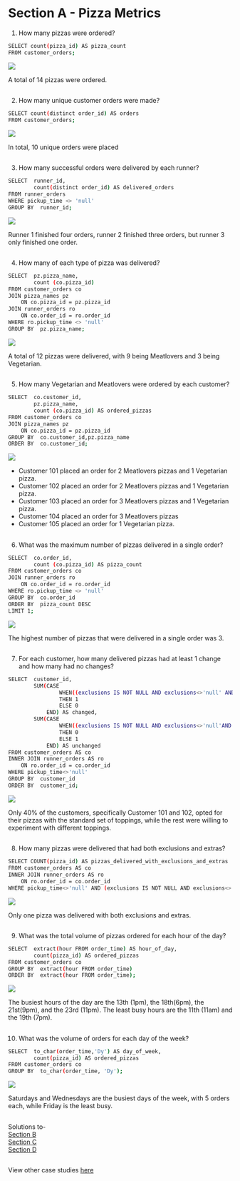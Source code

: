 
# Section A - Pizza Metrics

1. How many pizzas were ordered?
```bash
SELECT count(pizza_id) AS pizza_count
FROM customer_orders;
```
![](https://github.com/MandarSawant18/SQL_Projects/blob/main/Data%20with%20Danny%20SQL%20Challenge/Case%20Study%202%20-%20Pizza%20Runner/Screenshots/A1.png?raw=true)

A total of 14 pizzas were ordered. 
##
2. How many unique customer orders were made?
```bash
SELECT count(distinct order_id) AS orders
FROM customer_orders;
```
![](https://github.com/MandarSawant18/SQL_Projects/blob/main/Data%20with%20Danny%20SQL%20Challenge/Case%20Study%202%20-%20Pizza%20Runner/Screenshots/A2.png?raw=true)

In total, 10 unique orders were placed
##
3. How many successful orders were delivered by each runner?
```bash
SELECT  runner_id,
        count(distinct order_id) AS delivered_orders
FROM runner_orders
WHERE pickup_time <> 'null'
GROUP BY  runner_id;
```
![](https://github.com/MandarSawant18/SQL_Projects/blob/main/Data%20with%20Danny%20SQL%20Challenge/Case%20Study%202%20-%20Pizza%20Runner/Screenshots/A3.png?raw=true)

Runner 1 finished four orders, runner 2 finished three orders, but runner 3 only finished one order.
##
4. How many of each type of pizza was delivered?
```bash
SELECT  pz.pizza_name,
        count (co.pizza_id)
FROM customer_orders co
JOIN pizza_names pz
    ON co.pizza_id = pz.pizza_id
JOIN runner_orders ro
    ON co.order_id = ro.order_id
WHERE ro.pickup_time <> 'null'
GROUP BY  pz.pizza_name;
```
![](https://github.com/MandarSawant18/SQL_Projects/blob/main/Data%20with%20Danny%20SQL%20Challenge/Case%20Study%202%20-%20Pizza%20Runner/Screenshots/A4.png?raw=true)

A total of 12 pizzas were delivered, with 9 being Meatlovers and 3 being Vegetarian.
##
5. How many Vegetarian and Meatlovers were ordered by each customer?
```bash
SELECT  co.customer_id,
        pz.pizza_name,
        count (co.pizza_id) AS ordered_pizzas
FROM customer_orders co
JOIN pizza_names pz
    ON co.pizza_id = pz.pizza_id
GROUP BY  co.customer_id,pz.pizza_name
ORDER BY  co.customer_id;  
```
![](https://github.com/MandarSawant18/SQL_Projects/blob/main/Data%20with%20Danny%20SQL%20Challenge/Case%20Study%202%20-%20Pizza%20Runner/Screenshots/A5.png?raw=true)

- Customer 101 placed an order for 2 Meatlovers pizzas and 1 Vegetarian pizza.
- Customer 102 placed an order for 2 Meatlovers pizzas and 1 Vegetarian pizza. 
- Customer 103 placed an order for 3 Meatlovers pizzas and 1 Vegetarian pizza.
- Customer 104 placed an order for 3 Meatlovers pizzas
- Customer 105 placed an order for 1 Vegetarian pizza.
##
6. What was the maximum number of pizzas delivered in a single order?
```bash
SELECT  co.order_id,
        count (co.pizza_id) AS pizza_count
FROM customer_orders co
JOIN runner_orders ro
    ON co.order_id = ro.order_id
WHERE ro.pickup_time <> 'null'
GROUP BY  co.order_id
ORDER BY  pizza_count DESC 
LIMIT 1;  
```
![](https://github.com/MandarSawant18/SQL_Projects/blob/main/Data%20with%20Danny%20SQL%20Challenge/Case%20Study%202%20-%20Pizza%20Runner/Screenshots/A6.png?raw=true)

The highest number of pizzas that were delivered in a single order was 3.
##
7. For each customer, how many delivered pizzas had at least 1 change and how many had no changes?
```bash
SELECT  customer_id,
        SUM(CASE
                WHEN((exclusions IS NOT NULL AND exclusions<>'null' AND LENGTH(exclusions)>0) AND (extras IS NOT NULL AND extras<>'null' AND LENGTH(extras)>0))=TRUE 
                THEN 1 
                ELSE 0 
            END) AS changed, 
        SUM(CASE
                WHEN((exclusions IS NOT NULL AND exclusions<>'null'AND LENGTH(exclusions)>0) AND (extras IS NOT NULL AND extras<>'null' AND LENGTH(extras)>0))=TRUE 
                THEN 0 
                ELSE 1 
            END) AS unchanged
FROM customer_orders AS co
INNER JOIN runner_orders AS ro
    ON ro.order_id = co.order_id
WHERE pickup_time<>'null'
GROUP BY  customer_id
ORDER BY  customer_id; 
```
![](https://miro.medium.com/v2/resize:fit:618/format:webp/1*vjmE3ZOjXDRyRM4cp85-UQ.png)

Only 40% of the customers, specifically Customer 101 and 102, opted for their pizzas with the standard set of toppings, while the rest were willing to experiment with different toppings.
##
8. How many pizzas were delivered that had both exclusions and extras?
```bash
SELECT COUNT(pizza_id) AS pizzas_delivered_with_exclusions_and_extras
FROM customer_orders AS co
INNER JOIN runner_orders AS ro
    ON ro.order_id = co.order_id
WHERE pickup_time<>'null' AND (exclusions IS NOT NULL AND exclusions<>'null'AND LENGTH(exclusions)>0) AND (extras IS NOT NULL AND extras<>'null' AND LENGTH(extras)>0);  
```
![](https://github.com/MandarSawant18/SQL_Projects/blob/main/Data%20with%20Danny%20SQL%20Challenge/Case%20Study%202%20-%20Pizza%20Runner/Screenshots/A8.png?raw=true)

Only one pizza was delivered with both exclusions and extras.
##
9. What was the total volume of pizzas ordered for each hour of the day?
```bash
SELECT  extract(hour FROM order_time) AS hour_of_day, 
        count(pizza_id) AS ordered_pizzas
FROM customer_orders co
GROUP BY  extract(hour FROM order_time)
ORDER BY  extract(hour FROM order_time); 
```
![](https://github.com/MandarSawant18/SQL_Projects/blob/main/Data%20with%20Danny%20SQL%20Challenge/Case%20Study%202%20-%20Pizza%20Runner/Screenshots/A9.png?raw=true)

The busiest hours of the day are the 13th (1pm), the 18th(6pm), the 21st(9pm), and the 23rd (11pm). The least busy hours are the 11th (11am) and the 19th (7pm).
##
10. What was the volume of orders for each day of the week?
```bash
SELECT  to_char(order_time,'Dy') AS day_of_week, 
        count(pizza_id) AS ordered_pizzas
FROM customer_orders co
GROUP BY  to_char(order_time, 'Dy');  
```
![](https://github.com/MandarSawant18/SQL_Projects/blob/main/Data%20with%20Danny%20SQL%20Challenge/Case%20Study%202%20-%20Pizza%20Runner/Screenshots/A10.png?raw=true)

Saturdays and Wednesdays are the busiest days of the week, with 5 orders each, while Friday is the least busy.
##
Solutions to- \
[Section B](https://github.com/MandarSawant18/SQL_Projects/blob/d4a619eaa45241305c915a78e5eb83189eb4b816/Data%20with%20Danny%20SQL%20Challenge/Case%20Study%202%20-%20Pizza%20Runner/Solution%20Files%20md/Section-B.md) \
[Section C](https://github.com/MandarSawant18/SQL_Projects/blob/d4a619eaa45241305c915a78e5eb83189eb4b816/Data%20with%20Danny%20SQL%20Challenge/Case%20Study%202%20-%20Pizza%20Runner/Solution%20Files%20md/Section-C.md) \
[Section D](https://github.com/MandarSawant18/SQL_Projects/blob/d4a619eaa45241305c915a78e5eb83189eb4b816/Data%20with%20Danny%20SQL%20Challenge/Case%20Study%202%20-%20Pizza%20Runner/Solution%20Files%20md/Section-D.md)

##
View other case studies [here](https://github.com/MandarSawant18/SQL_Projects/tree/4af383de97d9fa7b402d3dde82391c68ff845298/Data%20with%20Danny%20SQL%20Challenge)
